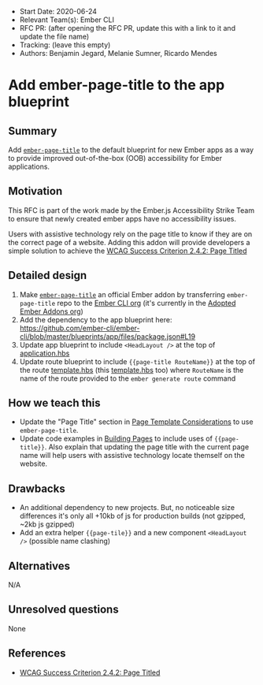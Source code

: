 - Start Date: 2020-06-24
- Relevant Team(s): Ember CLI
- RFC PR: (after opening the RFC PR, update this with a link to it and update the file name)
- Tracking: (leave this empty)
- Authors: Benjamin Jegard, Melanie Sumner, Ricardo Mendes

# Add ember-page-title to the app blueprint

## Summary

Add [`ember-page-title`](https://github.com/adopted-ember-addons/ember-page-title) to the default blueprint for new Ember apps as a way to provide improved out-of-the-box (OOB) accessibility for Ember applications.

## Motivation

This RFC is part of the work made by the Ember.js Accessibility Strike Team to ensure that newly created ember apps have no accessibility issues.

Users with assistive technology rely on the page title to know if they are on the correct page of a website.
Adding this addon will provide developers a simple solution to achieve the [WCAG Success Criterion 2.4.2: Page Titled](https://www.w3.org/WAI/WCAG21/Understanding/page-titled.html)

## Detailed design

1. Make [`ember-page-title`](https://github.com/adopted-ember-addons/ember-page-title) an official Ember addon by transferring `ember-page-title` repo to the [Ember CLI org](https://github.com/ember-cli) (it's currently in the [Adopted Ember Addons org](https://github.com/adopted-ember-addons))
2. Add the dependency to the app blueprint here: https://github.com/ember-cli/ember-cli/blob/master/blueprints/app/files/package.json#L19
3. Update app blueprint to include `<HeadLayout />` at the top of [application.hbs](https://github.com/ember-cli/ember-cli/blob/master/blueprints/app/files/app/templates/application.hbs)
4. Update route blueprint to include `{{page-title RouteName}}` at the top of the route [template.hbs](https://github.com/emberjs/ember.js/blob/master/blueprints/route/native-files/__root__/__templatepath__/__templatename__.hbs) (this [template.hbs](https://github.com/emberjs/ember.js/blob/master/blueprints/route/files/__root__/__templatepath__/__templatename__.hbs) too) where `RouteName` is the name of the route provided to the `ember generate route` command

## How we teach this

- Update the "Page Title" section in [Page Template Considerations](https://guides.emberjs.com/release/accessibility/page-template-considerations) to use `ember-page-title`.
- Update code examples in [Building Pages](https://guides.emberjs.com/release/tutorial/part-1/building-pages/) to include uses of `{{page-title}}`. Also explain that updating the page title with the current page name will help users with assistive technology locate themself on the website.

## Drawbacks

- An additional dependency to new projects. But, no noticeable size differences it's only all +10kb of js for production builds (not gzipped, ~2kb js gzipped)
- Add an extra helper `{{page-tile}}` and a new component `<HeadLayout />` (possible name clashing)

## Alternatives

N/A

## Unresolved questions

None

## References

- [WCAG Success Criterion 2.4.2: Page Titled](https://www.w3.org/WAI/WCAG21/Understanding/page-titled.html)
